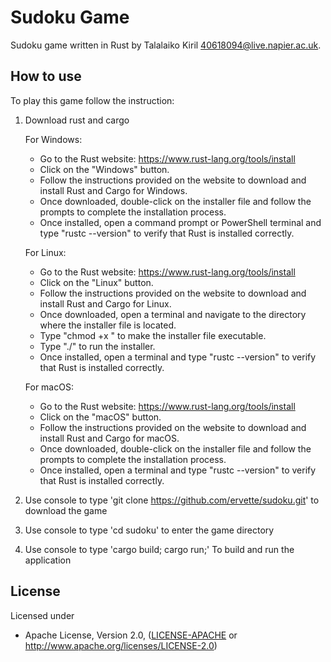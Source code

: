 # Sudoku Game
Sudoku game written in Rust by Talalaiko Kiril <40618094@live.napier.ac.uk>.

## How to use

To play this game follow the instruction:

1. Download rust and cargo

    For Windows:

      * Go to the Rust website: https://www.rust-lang.org/tools/install
      * Click on the "Windows" button.
      * Follow the instructions provided on the website to download and install Rust and Cargo for Windows.
      * Once downloaded, double-click on the installer file and follow the prompts to complete the installation process.
      * Once installed, open a command prompt or PowerShell terminal and type "rustc --version" to verify that Rust is installed correctly.

    For Linux:

      * Go to the Rust website: https://www.rust-lang.org/tools/install
      * Click on the "Linux" button.
      * Follow the instructions provided on the website to download and install Rust and Cargo for Linux.
      * Once downloaded, open a terminal and navigate to the directory where the installer file is located.
      * Type "chmod +x <filename>" to make the installer file executable.
      * Type "./<filename>" to run the installer.
      * Once installed, open a terminal and type "rustc --version" to verify that Rust is installed correctly.

    For macOS:

      * Go to the Rust website: https://www.rust-lang.org/tools/install
      * Click on the "macOS" button.
      * Follow the instructions provided on the website to download and install Rust and Cargo for macOS.
      * Once downloaded, double-click on the installer file and follow the prompts to complete the installation process.
      * Once installed, open a terminal and type "rustc --version" to verify that Rust is installed correctly.

2. Use console to type 'git clone https://github.com/ervette/sudoku.git' to download the game
3. Use console to type 'cd sudoku' to enter the game directory
4. Use console to type 'cargo build; cargo run;' To build and run the application
  

## License

Licensed under

 * Apache License, Version 2.0, ([LICENSE-APACHE](LICENSE-APACHE) or http://www.apache.org/licenses/LICENSE-2.0)
